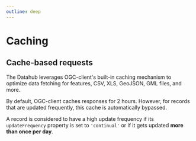 ```yaml
---
outline: deep
---
```


# Caching

## Cache-based requests

The Datahub leverages OGC-client's built-in caching mechanism to optimize data fetching for features, CSV, XLS, GeoJSON, GML files, and more.

By default, OGC-client caches responses for 2 hours. However, for records that are updated frequently, this cache is automatically bypassed.

A record is considered to have a high update frequency if its `updateFrequency` property is set to `'continual'` or if it gets updated **more than once per day**.
